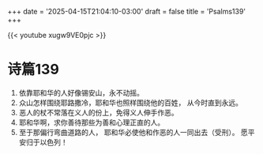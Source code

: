 +++
date = '2025-04-15T21:04:10-03:00'
draft = false
title = 'Psalms139'
+++

{{< youtube xugw9VE0pjc >}}

# 诗篇139
1. 依靠耶和华的人好像锡安山，永不动摇。
2. 众山怎样围绕耶路撒冷，耶和华也照样围绕他的百姓， 从今时直到永远。
3. 恶人的杖不常落在义人的份上，免得义人伸手作恶。
4. 耶和华啊，求你善待那些为善和心理正直的人。
5. 至于那偏行弯曲道路的人， 耶和华必使他和作恶的人一同出去（受刑）。 愿平安归于以色列！